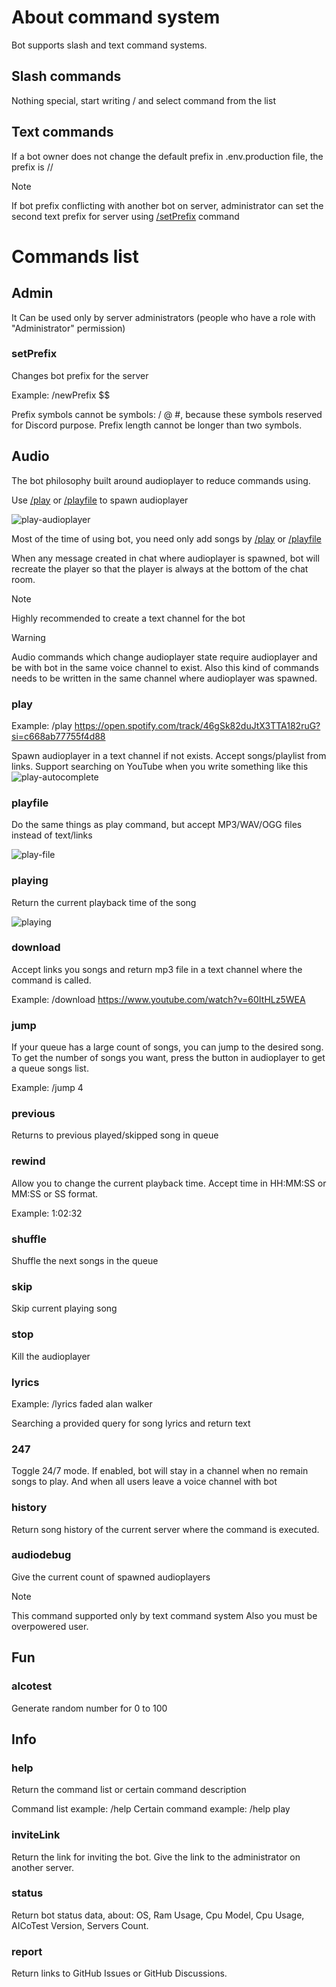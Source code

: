 # About command system

Bot supports slash and text command systems.

## Slash commands

Nothing special, start writing / and select command from the list

## Text commands

If a bot owner does not change the default prefix in .env.production file, the prefix is //

> [!NOTE]
> If bot prefix conflicting with another bot on server,
> administrator can set the second text prefix for server using [/setPrefix](#setprefix) command

# Commands list

## Admin

It Can be used only by server administrators (people who have a role with "Administrator" permission)

### setPrefix

Changes bot prefix for the server

Example: /newPrefix $$

Prefix symbols cannot be symbols: / @ #, because these symbols reserved for Discord purpose.
Prefix length cannot be longer than two symbols.

## Audio

The bot philosophy built around audioplayer to reduce commands using.

Use [/play](#play) or [/playfile](#playfile) to spawn audioplayer

![play-audioplayer](images/commands/play-audioplayer.png)

Most of the time of using bot, you need only add songs by [/play](#play) or [/playfile](#playfile)

When any message created in chat where audioplayer is spawned,
bot will recreate the player so that the player is always at the bottom of the chat room.

> [!NOTE]
> Highly recommended to create a text channel for the bot

> [!WARNING]
> Audio commands which change audioplayer state require audioplayer and be with bot in the same voice channel to exist.
> Also this kind of commands needs to be written in the same channel where audioplayer was spawned.

### play

Example: /play https://open.spotify.com/track/46gSk82duJtX3TTA182ruG?si=c668ab77755f4d88

Spawn audioplayer in a text channel if not exists.
Accept songs/playlist from links.
Support searching on YouTube
when you write something like this ![play-autocomplete](images/commands/play-autocomplete.png)

### playfile

Do the same things as play command, but accept MP3/WAV/OGG files instead of text/links

![play-file](images/commands/play-file.png)

### playing

Return the current playback time of the song

![playing](images/commands/playing.png)

### download

Accept links you songs and return mp3 file in a text channel where the command is called.

Example: /download https://www.youtube.com/watch?v=60ItHLz5WEA

### jump

If your queue has a large count of songs, you can jump to the desired song.
To get the number of songs you want, press the button in audioplayer to get a queue songs list.

Example: /jump 4

### previous

Returns to previous played/skipped song in queue

### rewind

Allow you to change the current playback time.
Accept time in HH:MM:SS or MM:SS or SS format.

Example: 1:02:32

### shuffle

Shuffle the next songs in the queue

### skip

Skip current playing song

### stop

Kill the audioplayer

### lyrics

Example: /lyrics faded alan walker

Searching a provided query for song lyrics and return text

### 247

Toggle 24/7 mode.
If enabled, bot will stay in a channel when no remain songs to play.
And when all users leave a voice channel with bot

### history

Return song history of the current server where the command is executed.

### audiodebug

Give the current count of spawned audioplayers

> [!NOTE]
> This command supported only by text command system
> Also you must be overpowered user.

## Fun

### alcotest

Generate random number for 0 to 100

## Info

### help

Return the command list or certain command description

Command list example: /help
Certain command example: /help play

### inviteLink

Return the link for inviting the bot. Give the link to the administrator on another server.

### status

Return bot status data, about: OS, Ram Usage, Cpu Model, Cpu Usage, AICoTest Version, Servers Count.

### report

Return links to GitHub Issues or GitHub Discussions.
